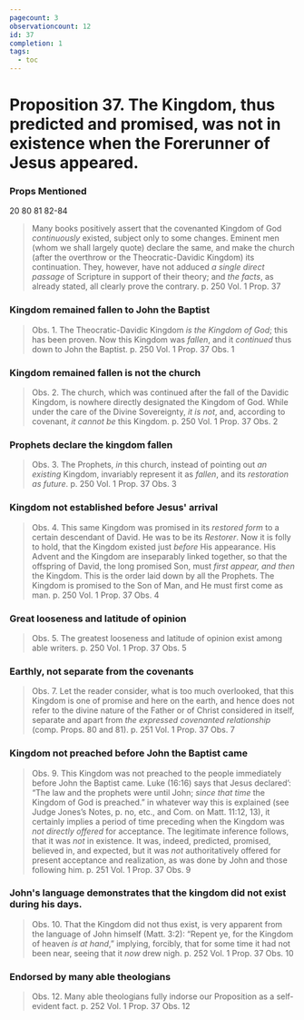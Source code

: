 ```yaml
---
pagecount: 3
observationcount: 12
id: 37
completion: 1
tags:
  - toc
---
```

# Proposition 37. The Kingdom, thus predicted and promised, was not in existence when the Forerunner of Jesus appeared.

### Props Mentioned
20 80 81 82-84

>Many books positively assert that the covenanted Kingdom of God *continuously* existed, subject only to some changes. Eminent men (whom we shall largely quote) declare the same, and make the church (after the overthrow or the Theocratic-Davidic Kingdom) its continuation. They, however, have not adduced *a single direct passage* of Scripture in support of their theory; and *the facts*, as already stated, all clearly prove the contrary.
>p. 250 Vol. 1 Prop. 37
### Kingdom remained fallen to John the Baptist
>Obs. 1. The Theocratic-Davidic Kingdom *is the Kingdom of God*; this has been proven. Now this Kingdom was *fallen*, and it *continued* thus down to John the Baptist.
>p. 250 Vol. 1 Prop. 37 Obs. 1
### Kingdom remained fallen is not the church
>Obs. 2. The church, which was continued after the fall of the Davidic Kingdom, is nowhere directly designated the Kingdom of God. While under the care of the Divine Sovereignty, *it is not*, and, according to covenant, *it cannot be* this Kingdom.
>p. 250 Vol. 1 Prop. 37 Obs. 2
### Prophets declare the kingdom fallen
>Obs. 3. The Prophets, *in* this church, instead of pointing out *an existing* Kingdom, invariably represent it as *fallen*, and its *restoration as future*.
>p. 250 Vol. 1 Prop. 37 Obs. 3
### Kingdom not established before Jesus' arrival
>Obs. 4. This same Kingdom was promised in its *restored form* to a certain descendant of David. He was to be its *Restorer*. Now it is folly to hold, that the Kingdom existed just *before* His appearance. His Advent and the Kingdom are inseparably linked together, so that the offspring of David, the long promised Son, must *first appear, and then* the Kingdom. This is the order laid down by all the Prophets. The Kingdom is promised to the Son of Man, and He must first come as man.
>p. 250 Vol. 1 Prop. 37 Obs. 4
### Great looseness and latitude of opinion
>Obs. 5. The greatest looseness and latitude of opinion exist among able writers.
>p. 250 Vol. 1 Prop. 37 Obs. 5
### Earthly, not separate from the covenants
>Obs. 7. Let the reader consider, what is too much overlooked, that this Kingdom is one of promise and here on the earth, and hence does not refer to the divine nature of the Father or of Christ considered in itself, separate and apart from *the expressed covenanted relationship* (comp. Props. 80 and 81).
>p. 251 Vol. 1 Prop. 37 Obs. 7
### Kingdom not preached before John the Baptist came
>Obs. 9. This Kingdom was not preached to the people immediately before John the Baptist came. Luke (16:16) says that Jesus declared’: “The law and the prophets were until John; *since that time* the Kingdom of God is preached.” in whatever way this is explained (see Judge Jones’s Notes, p. no, etc., and Com. on Matt. 11:12, 13), it certainly implies a period of time preceding when the Kingdom was *not directly offered* for acceptance. The legitimate inference follows, that it was *not* in existence. It was, indeed, predicted, promised, believed in, and expected, but it was *not* authoritatively offered for present acceptance and realization, as was done by John and those following him.
>p. 251 Vol. 1 Prop. 37 Obs. 9
### John's language demonstrates that the kingdom did not exist during his days.
>Obs. 10. That the Kingdom did not thus exist, is very apparent from the language of John himself (Matt. 3:2): “Repent ye, for the Kingdom of heaven *is at hand*,” implying, forcibly, that for some time it had not been near, seeing that it *now* drew nigh.
>p. 252 Vol. 1 Prop. 37 Obs. 10
### Endorsed by many able theologians
>Obs. 12. Many able theologians fully indorse our Proposition as a self-evident fact.
>p. 252 Vol. 1 Prop. 37 Obs. 12

